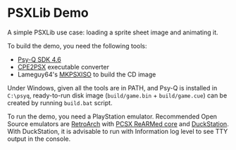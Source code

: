 # PSXLib Demo

A simple PSXLib use case: loading a sprite sheet image and animating it.

To build the demo, you need the following tools:
- [Psy-Q SDK 4.6](http://www.psxdev.net/downloads.html)
- [CPE2PSX](https://www.romhacking.net/utilities/869/) executable converter
- Lameguy64's [MKPSXISO](https://github.com/Lameguy64/mkpsxiso) to build the CD image

Under Windows, given all the tools are in PATH, and Psy-Q is installed in `C:\psyq`, ready-to-run disk image (`build/game.bin` + `build/game.cue`) can be created by running `build.bat` script.

To run the demo, you need a PlayStation emulator. Recommended Open Source emulators are [RetroArch](https://www.retroarch.com/) with [PCSX ReARMed core](https://github.com/notaz/pcsx_rearmed) and [DuckStation](https://github.com/stenzek/duckstation). With DuckStation, it is advisable to run with Information log level to see TTY output in the console.

